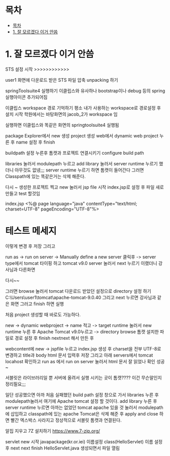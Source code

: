 # 목차

- [목차](#목차)
- [1. 잘 모르겠다 이거 안씀](#1-잘-모르겠다-이거-안씀)


# 1. 잘 모르겠다 이거 안씀

STS 설정 시작 >>>>>>>>>>>>

user1 화면에 다운로드 받은 STS 파일 압축 unpacking 하기

springToolsuite4 실행하기 이클립스와 유사하나 bootstrap이나 debug 등의 spring 실행아이콘 추가되어짐

이클립스 workspace 경로 기억하기
평소 내가 사용하는 workspace로 경로설정 후 설치 시작
학원에서는 바탕화면의 jacob_2가 workspace 임

실행하면 이클립스와 똑같은 화면의 springtoolsuite4 실행됨

package Explorer에서
new 생성 project 생성
web에서 
dynamic web project 누른 후 
name 설정 후 finish

buildpath 설정 누른후 톰캣과 프로젝트 연결시키기
configure build path

libraries 눌러서 
modulepath 누르고 add library 눌러서 
server runtime 누르기 했더니 아무것도 없넹;;;
server runtime 누르기 하면 톰캣이 들어간다
그러면 Classpath에 있는 똑같은거는 삭제 해준다.

다시 ~
생성한 프로젝트 찍고 new 눌러서 jsp file 시작 index.jsp로 설정 후 파일 새로 만들고 test 할것임

index.jsp 
<%@ page language="java" contentType="text/html; charset=UTF-8"
    pageEncoding="UTF-8"%>
<!DOCTYPE html>
<html>
<head>
<meta charset="UTF-8">
<title>Insert title here</title>
</head>
<body>
<h1>테스트 메세지</h1>
</body>
</html>

이렇게 변경 후  저장
그리고

run as -> run on server -> Manually define a new server 클릭후 -> server type에서 tomcat 타이핑 하고 tomcat v9.0 server 눌러서 next 누르기
이랬더니 강사님과 다른화면

다시~~

그러면 browse 눌러서 tomcat 다운로드 받았던 설정으로 directory 설정 하기
C:\Users\user1\tomcat\apache-tomcat-9.0.40
그리고 next 누르면 강사님과 같은 화면 그러고 finish 하면 실행


처음 project 생성할 때 바로도 가능하다.

new -> dynamic webproject -> name 적고 -> target runtime 눌러서 new runtime 누른 후 Apache Tomcat v9.0누르고
-> directory browse 톰캣 설치한 파일로 경로 설정 후 finish nextnext 해서 만든 후

webcontent에 new -> jspfile 누르고 index.jsp 생성 후 charset을 전부 UTF-8로 변경하고 title과 body html 문서 입력후 저장
그리고 아래 servers에서 tomcat locahost 확인하고 run as 에서 run on server 눌러서 html 문서 잘 읽었나 확인 성공~

서블릿은 라이브러리일 뿐 서버에 올려서 실행 시키는 곳이 톰캣???? 이건 무슨말인지 정리필요;;;

일단 성공했으면 아까 처음 실패했던 build path 설정 창으로 가서 libraries 누른 후
modulepath눌러서 여기에 Apache tomcat 설정 할 것이다. add library 누른 후 server runtime 누르면 
아까는 없었던 tomcat apache 있을 것 눌러서 modulepath에 삽입하고 
classpath에 있는 apache Tomcat은 삭제 해준 후 apply and close 하면 빨간 엑스박스 사라지고 정상적으로
서블릿 톰캣과 연결된다.

알집 지우고 7Z 설치하기 https://www.7-zip.org/

servlet new 시작 javapackage(kr.or.iei) 이름설정 class(HelloServlet) 이름 설정 후 next next finish 
HelloServlet.java 생성되면서 파일 열림